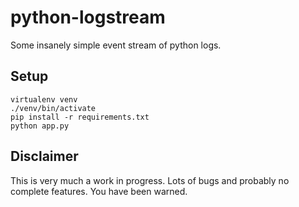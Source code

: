 python-logstream
================

Some insanely simple event stream of python logs.

## Setup

    virtualenv venv
    ./venv/bin/activate
    pip install -r requirements.txt
    python app.py

## Disclaimer

This is very much a work in progress. Lots of bugs and probably no complete
features. You have been warned.
